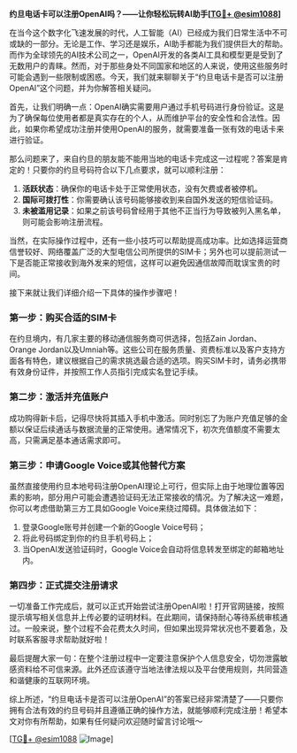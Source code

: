 **约旦电话卡可以注册OpenAI吗？——让你轻松玩转AI助手[[TG💪+ @esim1088](https://t.me/s/esim1088)]**

在当今这个数字化飞速发展的时代，人工智能（AI）已经成为我们日常生活中不可或缺的一部分。无论是工作、学习还是娱乐，AI助手都能为我们提供巨大的帮助。而作为全球领先的AI技术公司之一，OpenAI开发的各类AI工具和模型更是受到了无数用户的青睐。然而，对于那些身处不同国家和地区的人来说，使用这些服务时可能会遇到一些限制或困惑。今天，我们就来聊聊关于“约旦电话卡是否可以注册OpenAI”这个问题，并为你解答相关疑问。

首先，让我们明确一点：OpenAI确实需要用户通过手机号码进行身份验证。这是为了确保每位使用者都是真实存在的个人，从而维护平台的安全性和合法性。因此，如果你希望成功注册并使用OpenAI的服务，就需要准备一张有效的电话卡来进行验证。

那么问题来了，来自约旦的朋友能不能用当地的电话卡完成这一过程呢？答案是肯定的！只要你的约旦号码符合以下几点要求，就可以顺利注册：

1. **活跃状态**：确保你的电话卡处于正常使用状态，没有欠费或者被停机。
2. **国际可拨打性**：你需要确认该号码能够接收到来自国外发送的短信验证码。
3. **未被滥用记录**：如果之前该号码曾经用于其他不正当行为导致被列入黑名单，则可能会影响注册流程。

当然，在实际操作过程中，还有一些小技巧可以帮助提高成功率。比如选择运营商信誉较好、网络覆盖广泛的大型电信公司所提供的SIM卡；另外也可以提前测试一下是否能正常接收到海外发来的短信，这样可以避免因通信故障而耽误宝贵的时间。

接下来就让我们详细介绍一下具体的操作步骤吧！

### 第一步：购买合适的SIM卡

在约旦境内，有几家主要的移动通信服务商可供选择，包括Zain Jordan、Orange Jordan以及Umniah等。这些公司在服务质量、资费标准以及客户支持方面各有特色，建议根据自己的需求挑选最合适的选项。购买SIM卡时，请务必携带有效身份证件，并按照工作人员指引完成实名登记手续。

### 第二步：激活并充值账户

成功购得新卡后，记得尽快将其插入手机中激活。同时别忘了为账户充值足够的金额以保证后续通话与数据流量的正常使用。通常情况下，初次充值额度不需要太高，只需满足基本通话需求即可。

### 第三步：申请Google Voice或其他替代方案

虽然直接使用约旦本地号码注册OpenAI理论上可行，但实际上由于地理位置等因素的影响，部分用户可能会遭遇验证码无法正常接收的情况。为了解决这一难题，你可以考虑借助第三方工具如Google Voice来绕过障碍。具体做法如下：
1. 登录Google账号并创建一个新的Google Voice号码；
2. 将此号码绑定到你的约旦手机号码上；
3. 当OpenAI发送验证码时，Google Voice会自动将信息转发至绑定的邮箱地址内。

### 第四步：正式提交注册请求

一切准备工作完成后，就可以正式开始尝试注册OpenAI啦！打开官网链接，按照提示填写相关信息并上传必要的证明材料。在此期间，请保持耐心等待系统审核通过。一般来说，整个过程不会花费太久时间，但如果出现异常状况也不要着急，及时联系客服寻求帮助就好啦！

最后提醒大家一句：在整个注册过程中一定要注意保护个人信息安全，切勿泄露敏感资料给不可信来源。此外还应该遵守当地法律法规以及平台使用规则，共同营造和谐健康的互联网环境。

综上所述，“约旦电话卡是否可以注册OpenAI”的答案已经非常清楚了——只要你拥有合法有效的约旦号码并且遵循正确的操作方法，就能够顺利完成注册！希望本文对你有所帮助，如果有任何疑问欢迎随时留言讨论哦～

[[TG💪+ @esim1088](https://t.me/s/esim1088) ![Image](https://i.postimg.cc/4NQfJmqS/Snipaste-2025-05-13-00-14-12.png)]